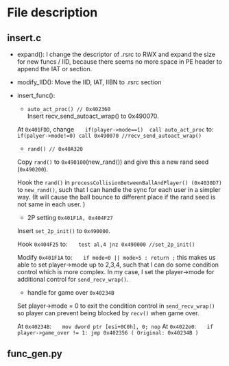 File description
=================

## insert.c
- expand():
   I change the descriptor of .rsrc to RWX and expand the size for new funcs / IID,
   because there seems no more space in PE header to append the IAT or section.

- modify_IID():
  Move the IID, IAT, IIBN to .rsrc section

- insert_func():
  
  - `auto_act_proc() // 0x402360`  
  Insert recv_send_autoact_wrap() to 0x490070.
  
  At `0x401FDD`, change
``    if(player->mode==1) 
        call auto_act_proc ``
  to:
``    if(palyer->mode!=0)
        call 0x490070 //recv_send_autoact_wrap() ``
    
  
  - `rand() // 0x40A320`
  
  Copy `rand()` to `0x490100`(new_rand()) and give this a new rand seed (`0x490200`).
  
  Hook the `rand()` in `processCollisionBetweenBallAndPlayer() (0x4030D7)` to `new_rand()`, such that I can handle the sync for each user in a simpler way. (It will cause the ball bounce to different place if the rand seed is not same in each user. )
  
  - 2P setting `0x401F1A, 0x404F27`
  
  Insert `set_2p_init()` to `0x490000`.
  
  Hook `0x404F25` to:
``    test al,4
    jnz 0x490000 //set_2p_init() ``
    
  Modify `0x401F1A` to:
``    if mode<0 || mode>5 :
        return ; ``
  this makes us able to set player->mode up to 2,3,4, such that I can do some condition control which is more complex. In my case, I set the player->mode  for additional control for `send_recv_wrap()`.
  

  
  - handle for game over `0x40234B`
  
  Set player->mode = 0 to exit the condition control in `send_recv_wrap()` so player can prevent being blocked by `recv()` when game over.
  
  At `0x40234B`:
``    mov dword ptr [esi+0C0h], 0; nop ``
  At `0x4022e0`:
``    if player->game_over != 1:
       jmp 0x402356 ( Original: 0x40234B ) ``
       


## func_gen.py
